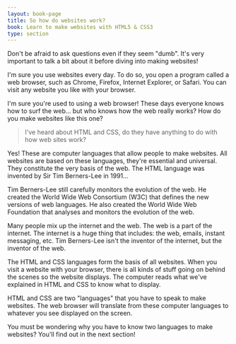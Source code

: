 ```yaml
---
layout: book-page
title: So how do websites work?
book: Learn to make websites with HTML5 & CSS3
type: section
---
```



Don't be afraid to ask questions even if they seem "dumb". It's very important to talk a bit about it before diving into making websites!

I'm sure you use websites every day. To do so, you open a program called a web browser, such as Chrome, Firefox, Internet Explorer, or Safari. You can visit any website you like with your browser.

I'm sure you're used to using a web browser! These days everyone knows how to surf the web... but who knows how the web really works? How do you make websites like this one?

> I've heard about HTML and CSS, do they have anything to do with how web sites work?

Yes! These are computer languages that allow people to make websites. All websites are based on these languages, they're essential and universal. They constitute the very basis of the web. The HTML language was invented by Sir Tim Berners-Lee in 1991...

Tim Berners-Lee still carefully monitors the evolution of the web. He created the World Wide Web Consortium (W3C) that defines the new versions of web languages. He also created the World Wide Web Foundation that analyses and monitors the evolution of the web.

Many people mix up the internet and the web. The web is a part of the internet.
The internet is a huge thing that includes: the web, emails, instant messaging, etc.
Tim Berners-Lee isn't the inventor of the internet, but the inventor of the web.

The HTML and CSS languages form the basis of all websites. When you visit a website with your browser, there is all kinds of stuff going on behind the scenes so the website displays. The computer reads what we've explained in HTML and CSS to know what to display.

HTML and CSS are two "languages" that you have to speak to make websites. The web browser will translate from these computer languages to whatever you see displayed on the screen.

You must be wondering why you have to know two languages to make websites? You'll find out in the next section!
